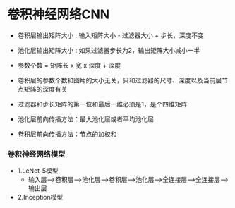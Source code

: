 # 卷积神经网络CNN
* 卷积层输出矩阵大小 : 输入矩阵大小 - 过滤器大小 + 步长，深度不变
* 池化层输出矩阵大小 : 如果过滤器步长为2，输出矩阵大小减小一半
* 参数个数 = 矩阵长 x 宽 x 深度 + 深度

* 卷积层的参数个数和图片的大小无关，只和过滤器的尺寸、深度以及当前层节点矩阵的深度有关

* 过滤器和步长矩阵的第一位和最后一维必须是1，是个四维矩阵

* 池化层前向传播方法：最大池化层或者平均池化层

* 卷积层前向传播方法：节点的加权和

### 卷积神经网络模型
* 1.LeNet-5模型
    * 输入层-->卷积层-->池化层-->卷积层-->池化层-->全连接层-->全连接层-->输出层
* 2.Inception模型


